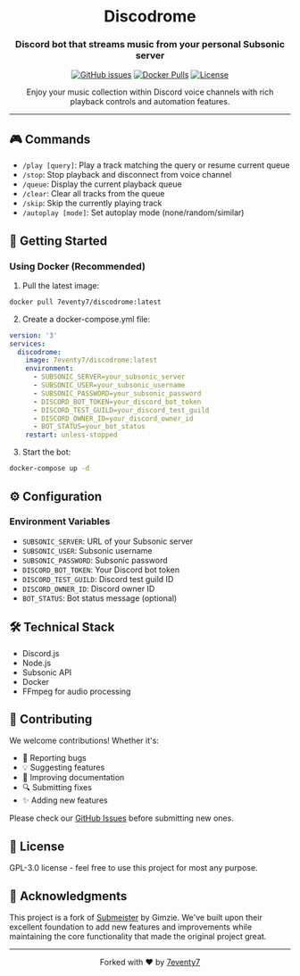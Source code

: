 <div align="center">

# Discodrome

### Discord bot that streams music from your personal Subsonic server

[![GitHub issues](https://img.shields.io/github/issues/7eventy7/discodrome.svg)](https://github.com/7eventy7/discodrome/issues)
[![Docker Pulls](https://img.shields.io/docker/pulls/7eventy7/discodrome.svg)](https://hub.docker.com/r/7eventy7/discodrome)
[![License](https://img.shields.io/github/license/7eventy7/discodrome.svg)](https://github.com/7eventy7/discodrome/blob/main/LICENSE)

Enjoy your music collection within Discord voice channels with rich playback controls and automation features.

</div>

---

## 🎮 Commands

- `/play [query]`: Play a track matching the query or resume current queue
- `/stop`: Stop playback and disconnect from voice channel
- `/queue`: Display the current playback queue
- `/clear`: Clear all tracks from the queue
- `/skip`: Skip the currently playing track
- `/autoplay [mode]`: Set autoplay mode (none/random/similar)

## 🚀 Getting Started

### Using Docker (Recommended)

1. Pull the latest image:
```bash
docker pull 7eventy7/discodrome:latest
```

2. Create a docker-compose.yml file:
```yaml
version: '3'
services:
  discodrome:
    image: 7eventy7/discodrome:latest
    environment:
      - SUBSONIC_SERVER=your_subsonic_server
      - SUBSONIC_USER=your_subsonic_username
      - SUBSONIC_PASSWORD=your_subsonic_password
      - DISCORD_BOT_TOKEN=your_discord_bot_token
      - DISCORD_TEST_GUILD=your_discord_test_guild
      - DISCORD_OWNER_ID=your_discord_owner_id
      - BOT_STATUS=your_bot_status
    restart: unless-stopped
```

3. Start the bot:
```bash
docker-compose up -d
```

## ⚙️ Configuration

### Environment Variables
- `SUBSONIC_SERVER`: URL of your Subsonic server
- `SUBSONIC_USER`: Subsonic username
- `SUBSONIC_PASSWORD`: Subsonic password
- `DISCORD_BOT_TOKEN`: Your Discord bot token
- `DISCORD_TEST_GUILD`: Discord test guild ID
- `DISCORD_OWNER_ID`: Discord owner ID
- `BOT_STATUS`: Bot status message (optional)

## 🛠️ Technical Stack

- Discord.js
- Node.js
- Subsonic API
- Docker
- FFmpeg for audio processing

## 👥 Contributing

We welcome contributions! Whether it's:

- 🐛 Reporting bugs
- 💡 Suggesting features
- 📝 Improving documentation
- 🔍 Submitting fixes
- ✨ Adding new features

Please check our [GitHub Issues](https://github.com/7eventy7/discodrome/issues) before submitting new ones.

## 📝 License

GPL-3.0 license - feel free to use this project for most any purpose.

## 🙏 Acknowledgments

This project is a fork of [Submeister](https://github.com/Gimzie/submeister) by Gimzie. We've built upon their excellent foundation to add new features and improvements while maintaining the core functionality that made the original project great.

---

<div align="center">

Forked with ❤️ by [7eventy7](https://github.com/7eventy7)

</div>
